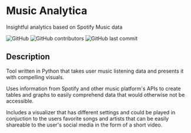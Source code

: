 # Music Analytica
Insightful analytics based on Spotify Music data

![GitHub](https://img.shields.io/github/license/lordcrawford/musicanalytica)
![GitHub contributors](https://img.shields.io/github/contributors/lordcrawford/musicanalytica)
![GitHub last commit](https://img.shields.io/github/last-commit/lordcrawford/musicanalytica)

## Description

Tool written in Python that takes user music listening data and presents it with compelling visuals.

Uses information from Spotify and other music platform's APIs to create tables and graphs to easily comprehend data that would otherwise not be accessible. 

Includes a visualizer that has different settings and could be played in conjuction to the users favorite songs and artists that can be easily shareable to the user's social media in the form of a short video.
